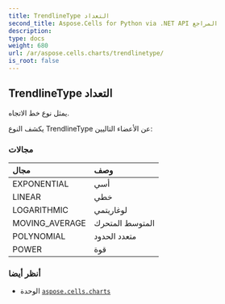 ```yaml
---
title: TrendlineType التعداد
second_title: Aspose.Cells for Python via .NET API المراجع
description:
type: docs
weight: 680
url: /ar/aspose.cells.charts/trendlinetype/
is_root: false
---
```

##  TrendlineType التعداد
يمثل نوع خط الاتجاه.



يكشف النوع TrendlineType عن الأعضاء التاليين:

###  مجالات
| مجال| وصف|
| :- | :- |
| EXPONENTIAL | أسي|
| LINEAR | خطي|
| LOGARITHMIC | لوغاريتمي|
| MOVING_AVERAGE | المتوسط المتحرك|
| POLYNOMIAL | متعدد الحدود|
| POWER | قوة|



###  أنظر أيضا
* الوحدة [`aspose.cells.charts`](..)
